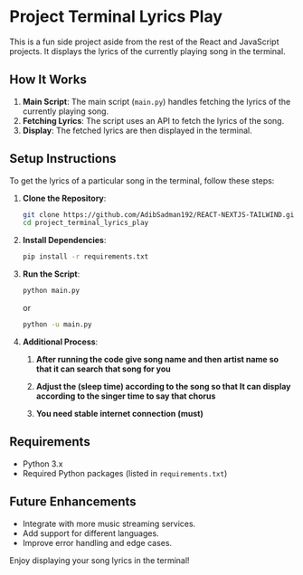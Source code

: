 # Project Terminal Lyrics Play

This is a fun side project aside from the rest of the React and JavaScript projects. It displays the lyrics of the currently playing song in the terminal.

## How It Works

1. **Main Script**: The main script (`main.py`) handles fetching the lyrics of the currently playing song.
2. **Fetching Lyrics**: The script uses an API to fetch the lyrics of the song.
3. **Display**: The fetched lyrics are then displayed in the terminal.

## Setup Instructions

To get the lyrics of a particular song in the terminal, follow these steps:

1. **Clone the Repository**:
    ```bash
    git clone https://github.com/AdibSadman192/REACT-NEXTJS-TAILWIND.git
    cd project_terminal_lyrics_play
    ```

2. **Install Dependencies**:
    ```bash
    pip install -r requirements.txt
    ```

3. **Run the Script**:
    ```bash
    python main.py
    ```
    or
     ```bash
    python -u main.py
    ```

4. **Additional Process**:
    1. **After running the code give song name and then artist name so that it can search that song for you**
    2. **Adjust the (sleep time) according to the song so that It can display according to the singer time to say that chorus**

    3. **You need stable internet connection (must)**

## Requirements

- Python 3.x
- Required Python packages (listed in `requirements.txt`)

## Future Enhancements

- Integrate with more music streaming services.
- Add support for different languages.
- Improve error handling and edge cases.

Enjoy displaying your song lyrics in the terminal!